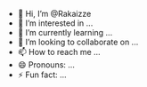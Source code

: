 - 👋 Hi, I’m @Rakaizze
- 👀 I’m interested in ...
- 🌱 I’m currently learning ...
- 💞️ I’m looking to collaborate on ...
- 📫 How to reach me ...
- 😄 Pronouns: ...
- ⚡ Fun fact: ...

<!---
Rakaizze/Rakaizze is a ✨ special ✨ repository because its `README.md` (this file) appears on your GitHub profile.
You can click the Preview link to take a look at your changes.
--->
